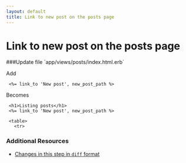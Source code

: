 ```yaml
---
layout: default
title: Link to new post on the posts page
---
```


<h1 id="main">Link to new post on the posts page</h1>
###Update file `app/views/posts/index.html.erb`

Add
```
 <%= link_to 'New post', new_post_path %>
```


Becomes
```
 <h1>Listing posts</h1>
 <%= link_to 'New post', new_post_path %>
 
 <table>
   <tr>

```



### Additional Resources

* [Changes in this step in `diff` format](https://github.com/software-academy/rails_getting_started_bdd/commit/cee39273c0a3b7654f76ea51b7167415f64a1294)

